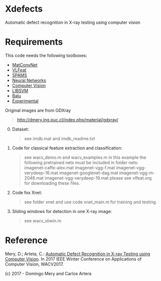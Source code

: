 # Xdefects
Automatic defect recognition in X-ray testing using computer vision

# Requirements
This code needs the following toolboxes:
- [MatConvNet](http://www.vlfeat.org)
- [VLFeat](http://www.vlfeat.org)
- [SPAMS](http://spams-devel.gforge.inria.fr)
- [Neural Networks](http://www.mathworks.com)
- [Computer Vision](http://www.mathworks.com)
- [LIBSVM](http://www.csie.ntu.edu.tw/~cjlin/libsvm/)
- [Balu](https://github.com/domingomery/Balu)
- [Experimental](https://github.com/domingomery/experimental)

Original images are from GDXray
> http://dmery.ing.puc.cl/index.php/material/gdxray/

0. Dataset:
   > see imdb.mat and imdb_readme.txt

1. Code for classical feature extraction and classification:
   > see wacv_demo.m and wacv_examples.m
   > in this example the following pretrained nets must be
   > included in folder nets:
   > imagenet-caffe-alex.mat		imagenet-vgg-f.mat          imagenet-vgg-verydeep-16.mat
   > imagenet-googlenet-dag.mat	imagenet-vgg-m-2048.mat		imagenet-vgg-verydeep-19.mat
   > please see vlfeat.org for downloading these files.

2. Code fox Xnet: 
   > see folder xnet and use code xnet_main.m for training and testing.

3. Sliding windows for detection in one X-ray image:
   > see wacv_sliwin.m


# Reference
Mery, D.; Arteta, C.: [Automatic Defect Recognition in X-ray Testing using Computer Vision](http://dmery.sitios.ing.uc.cl/Prints/Conferences/International/2017-WACV.pdf). In 2017 IEEE Winter Conference on Applications of Computer Vision, WACV2017.

(c) 2017 - Domingo Mery and Carlos Artera
